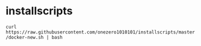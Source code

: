 # installscripts

`curl https://raw.githubusercontent.com/onezero1010101/installscripts/master/docker-new.sh | bash`
